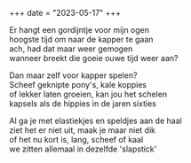 +++
date = "2023-05-17"
+++

Er hangt een gordijntje voor mijn ogen \
hoogste tijd om naar de kapper te gaan \
ach, had dat maar weer gemogen \
wanneer breekt die goeie ouwe tijd weer aan?

Dan maar zelf voor kapper spelen?  \
Scheef geknipte pony's, kale koppies \
of lekker laten groeien, kan jou het schelen \
kapsels als de hippies in de jaren sixties

Al ga je met elastiekjes en speldjes aan de haal \
ziet het er niet uit, maak je maar niet dik \
of het nu kort is, lang, scheef of kaal \
we zitten allemaal in dezelfde 'slapstick' 
